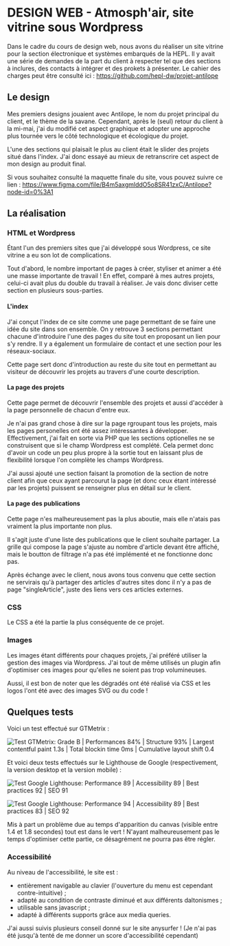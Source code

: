 # DESIGN WEB - Atmosph'air, site vitrine sous Wordpress

Dans le cadre du cours de design web, nous avons du réaliser un site vitrine pour la section électronique et systèmes embarqués de la HEPL. Il y avait une série de demandes de la part du client à respecter tel que des sections à inclures, des contacts à intégrer et des prokets à présenter. Le cahier des charges peut être consulté ici : https://github.com/hepl-dw/projet-antilope



## Le design

Mes premiers designs jouaient avec Antilope, le nom du projet principal du client, et le thème de la savane. Cependant, après le (seul) retour du client à la mi-mai, j'ai du modifié cet aspect graphique et adopter une approche plus tournée vers le côté technologique et écologique du projet.

L'une des sections qui plaisait le plus au client était le slider des projets situé dans l'index. J'ai donc essayé au mieux de retranscrire cet aspect de mon design au produit final. 

Si vous souhaitez consulté la maquette finale du site, vous pouvez suivre ce lien : https://www.figma.com/file/B4m5axgmlddO5o8SR41zxC/Antilope?node-id=0%3A1



## La réalisation

### HTML et Wordpress

Étant l'un des premiers sites que j'ai développé sous Wordpress, ce site vitrine a eu son lot de complications.

Tout d'abord, le nombre important de pages à créer, styliser et animer a été une masse importante de travail ! En effet, comparé à mes autres projets, celui-ci avait plus du double du travail à réaliser. Je vais donc diviser cette section en plusieurs sous-parties.


#### L'index

J'ai conçut l'index de ce site comme une page permettant de se faire une idée du site dans son ensemble. On y retrouve 3 sections permettant chacune d'introduire l'une des pages du site tout en proposant un lien pour s'y rendre. Il y a également un formulaire de contact et une section pour les réseaux-sociaux.

Cette page sert donc d'introduction au reste du site tout en permettant au visiteur de découvrir les projets au travers d'une courte description.


#### La page des projets

Cette page permet de découvrir l'ensemble des projets et aussi d'accéder à la page personnelle de chacun d'entre eux.

Je n'ai pas grand chose à dire sur la page rgroupant tous les projets, mais les pages personelles ont été assez intéressantes à développer. Effectivement, j'ai fait en sorte via PHP que les sections optionelles ne se construisent que si le champ Wordpress est complété. Cela permet donc d'avoir un code un peu plus propre à la sortie tout en laissant plus de flexibilité lorsque l'on complète les champs Wordpress.

J'ai aussi ajouté une section faisant la promotion de la section de notre client afin que ceux ayant parcourut la page (et donc ceux étant intéressé par les projets) puissent se renseigner plus en détail sur le client.


#### La page des publications

Cette page n'es malheureusement pas la plus aboutie, mais elle n'atais pas vraiment la plus importante non plus.

Il s'agit juste d'une liste des publications que le client souhaite partager. La grille qui compose la page s'ajuste au nombre d'article devant être affiché, mais le boutton de filtrage n'a pas été implémenté et ne fonctionne donc pas.

Après échange avec le client, nous avons tous convenu que cette section ne servirais qu'à partager des articles d'autres sites donc il n'y a pas de page "singleArticle", juste des liens vers ces articles externes.


### CSS

Le CSS a été la partie la plus conséquente de ce projet.





### Images

Les images étant différents pour chaques projets, j'ai préféré utiliser la gestion des images via Wordpress. J'ai tout de même utilisés un plugin afin d'optimiser ces images pour qu'elles ne soient pas trop volumineuses.

Aussi, il est bon de noter que les dégradés ont été réalisé via CSS et les logos l'ont été avec des images SVG ou du code !



## Quelques tests

Voici un test effectué sur GTMetrix :

![Test GTMetrix: Grade B | Performances 84% | Structure 93% | Largest contentful paint 1.3s | Total blockin time 0ms | Cumulative layout shift 0.4](https://user-images.githubusercontent.com/90833102/173080786-37a219e0-1867-4bfe-83c4-c4a2aa245be5.png)


Et voici deux tests effectués sur le Lighthouse de Google (respectivement, la version desktop et la version mobile) :

![Test Google Lighthouse: Performance 89 | Accessibility 89 | Best practices 92 | SEO 91](https://user-images.githubusercontent.com/90833102/173081059-5d16e8e2-21e1-4efd-982d-175e0ad28e33.png)

![Test Google Lighthouse: Performance 94 | Accessibility 89 | Best practices 83 | SEO 92](https://user-images.githubusercontent.com/90833102/173081456-a011b5a5-7852-4b8b-b0a4-6f53a1da9c5a.png)



Mis à part un problème due au temps d'apparition du canvas (visible entre 1.4 et 1.8 secondes) tout est dans le vert ! N'ayant malheureusement pas le temps d'optimiser cette partie, ce désagrément ne pourra pas être régler.



### Accessibilité

Au niveau de l'accessibilité, le site est :

- entièrement navigable au clavier (l'ouverture du menu est cependant contre-intuitive) ;
- adapté au condition de contraste diminué et aux différents daltonismes ;
- utilisable sans javascript ;
- adapté à différents supports grâce aux media queries.

J'ai aussi suivis plusieurs conseil donné sur le site anysurfer ! (Je n'ai pas été jusqu'à tenté de me donner un score d'accessibilité cependant)
